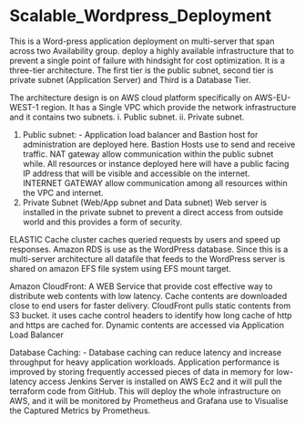 # Scalable_Wordpress_Deployment

This is a Word-press application deployment on multi-server that span across two Availability group.  deploy a highly available infrastructure that to prevent a single point of failure with hindsight for cost optimization. 
It is a three-tier architecture. The first tier is the public subnet, second tier is private subnet (Application Server) and Third is a Database Tier.

The architecture design is on AWS cloud platform specifically on AWS-EU-WEST-1 region. 
It has a Single VPC which provide the network infrastructure and it contains two subnets.
i.	Public subnet.
ii.	Private subnet.
1. Public subnet: - Application load balancer and Bastion host for administration are deployed here. Bastion Hosts use to send and receive traffic.  NAT gateway allow communication within the public subnet while. All resources or instance deployed here will have a public facing IP address that will be visible and accessible on the internet.  
INTERNET GATEWAY allow communication among all resources within the VPC and internet.
2. Private Subnet (Web/App subnet and Data subnet)
Web server is installed in the private subnet to prevent a direct access from outside world and this provides a form of security.

ELASTIC Cache cluster caches queried requests by users and speed up responses.  Amazon RDS is use as the WordPress database. Since this is a multi-server architecture all datafile that feeds to the WordPress server is shared on amazon EFS file system using EFS mount target.

Amazon CloudFront:  A WEB Service that provide cost effective way to distribute web contents with low latency. Cache contents are downloaded close to end users for faster delivery. CloudFront pulls static contents from S3 bucket. it uses cache control headers to identify how long cache of http and https are cached for. Dynamic contents are accessed via Application Load Balancer

Database Caching: - Database caching can reduce latency and increase throughput for heavy application workloads.  Application performance is improved by storing frequently accessed pieces of data in memory for low-latency access 
Jenkins Server is installed on AWS Ec2 and it will pull the terraform code from GitHub. This will deploy the whole infrastructure on AWS, and it will be monitored by Prometheus and Grafana use to Visualise the Captured Metrics by Prometheus.
